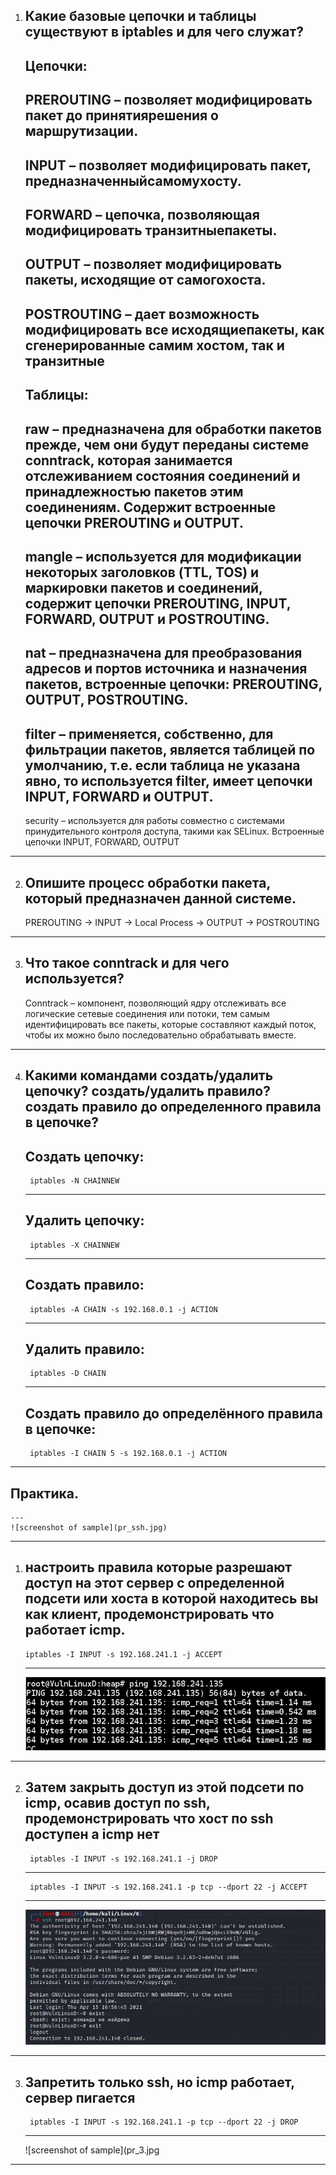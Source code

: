 1. Какие базовые цепочки и таблицы существуют в iptables и для чего служат?
	---
	Цепочки:
	---
	PREROUTING – позволяет модифицировать пакет до принятиярешения о маршрутизации.
	---
	INPUT – позволяет модифицировать пакет, предназначенныйсамомухосту.
	---
	FORWARD – цепочка, позволяющая модифицировать транзитныепакеты.
	---
	OUTPUT – позволяет модифицировать пакеты, исходящие от самогохоста.
	---
	POSTROUTING – дает возможность модифицировать все исходящиепакеты, как сгенерированные самим хостом, так и транзитные
	---
	Таблицы:
	---
	raw – предназначена для обработки пакетов прежде, чем они будут переданы системе conntrack, которая занимается отслеживанием состояния соединений и принадлежностью пакетов этим соединениям. Содержит встроенные цепочки PREROUTING и OUTPUT.
	---
	mangle – используется для модификации некоторых заголовков (TTL, TOS) и маркировки пакетов и соединений, содержит цепочки PREROUTING, INPUT, FORWARD, OUTPUT и POSTROUTING.
	---
	nat – предназначена для преобразования адресов и портов источника и назначения пакетов, встроенные цепочки: PREROUTING, OUTPUT, POSTROUTING.
	---
	filter – применяется, собственно, для фильтрации пакетов, является таблицей по умолчанию, т.е. если таблица не указана явно, то используется filter, имеет цепочки INPUT, FORWARD и OUTPUT.
	---
	security – используется для работы совместно с системами принудительного контроля доступа, такими как SELinux. Встроенные цепочки INPUT, FORWARD, OUTPUT
	
---

2. Опишите процесс обработки пакета, который предназначен данной системе.
	---
	PREROUTING -> INPUT -> Local Process -> OUTPUT -> POSTROUTING
	
---

3. Что такое conntrack и для чего используется?
	---
	Conntrack – компонент, позволяющий ядру отслеживать все логические сетевые соединения или потоки, тем самым идентифицировать все пакеты, которые составляют каждый поток, чтобы их можно было последовательно обрабатывать вместе.

---

4. Какими командами создать/удалить цепочку? создать/удалить правило? создать правило до определенного правила в цепочке?
	---
	Создать цепочку:
	---
		iptables -N CHAINNEW
	---
	Удалить цепочку:
	---
		iptables -X CHAINNEW
	---
	Создать правило:
	---
		iptables -A CHAIN -s 192.168.0.1 -j ACTION
	---
	Удалить правило:
	---
		iptables -D CHAIN
	---
	Создать правило до определённого правила в цепочке:
	---
		iptables -I CHAIN 5 -s 192.168.0.1 -j ACTION

---

Практика.
---
	---
	![screenshot of sample](pr_ssh.jpg)
	
---

1.  настроить правила которые разрешают доступ на этот сервер с определенной подсети или хоста в которой находитесь вы как клиент, продемонстрировать что работает icmp.
	---
		iptables -I INPUT -s 192.168.241.1 -j ACCEPT
	---
	![screenshot of sample](pr_1.jpg)
	
---

2. Затем закрыть доступ из этой подсети по icmp, осавив доступ по ssh, продемонстрировать что хост по ssh доступен а icmp нет
	---
		iptables -I INPUT -s 192.168.241.1 -j DROP
	---
		iptables -I INPUT -s 192.168.241.1 -p tcp --dport 22 -j ACCEPT
	---
	![screenshot of sample](pr_2.jpg)

---
	
3. Запретить только ssh, но icmp работает, сервер пигается
	---
		iptables -I INPUT -s 192.168.241.1 -p tcp --dport 22 -j DROP
	---
	![screenshot of sample](pr_3.jpg

---
	
	

